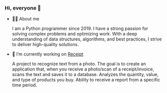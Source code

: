 ### Hi, everyone 🤝

- 🙋‍♂️ About me

  I am a Python programmer since 2019. I have a strong passion for solving complex problems and optimizing work. With a deep understanding of data structures, algorithms, and best practices, I strive to deliver high-quality solutions.
  
- 🔭 I’m currently working on [Receipt](https://github.com/MarceliG/Receipt)

  A project to recognize text from a photo. The goal is to create an application that, when you receive a photo/scan of a receipt/invoice, scans the text and saves it to a database. Analyzes the quantity, value, and type of products you buy. Ability to receive a report from a specific time period.

  
<!--
**MarceliG/MarceliG** is a ✨ _special_ ✨ repository because its `README.md` (this file) appears on your GitHub profile.

Here are some ideas to get you started:


- 🌱 I’m currently learning
- 👯 I’m looking to collaborate on ...
- 🤔 I’m looking for help with ...
- 💬 Ask me about ...
- 📫 How to reach me: ...
- 😄 Pronouns: ...
- ⚡ Fun fact: ...
-->
